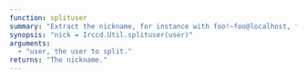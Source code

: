 ```yaml
---
function: splituser
summary: "Extract the nickname, for instance with foo!~foo@localhost, foo will be returned."
synopsis: "nick = Irccd.Util.splituser(user)"
arguments:
  - "user, the user to split."
returns: "The nickname."
---
```

